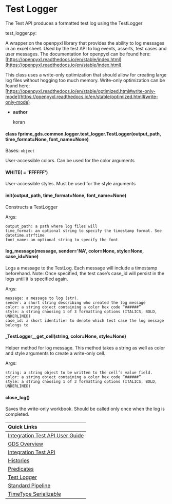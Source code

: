 # Test Logger

The Test API produces a formatted test log using the TestLogger

test_logger.py:

A wrapper on the openpyxl library that provides the ability to log messages in an excel sheet. Used
by the test API to log events, asserts, test cases and user messages. The documentation for openpyxl
can be found here:
[https://openpyxl.readthedocs.io/en/stable/index.html](https://openpyxl.readthedocs.io/en/stable/index.html)

This class uses a write-only optimization that should allow for creating large log files without
hogging too much memory. Write-only optimization can be found here:
[https://openpyxl.readthedocs.io/en/stable/optimized.html#write-only-mode](https://openpyxl.readthedocs.io/en/stable/optimized.html#write-only-mode)


* **author**

    koran



#### class fprime_gds.common.logger.test_logger.TestLogger(output_path, time_format=None, font_name=None)
Bases: `object`

User-accessible colors. Can be used for the color arguments


#### WHITE( = 'FFFFFF')
User-accessible styles. Must be used for the style arguments


#### __init__(output_path, time_format=None, font_name=None)
Constructs a TestLogger

Args:

    output_path: a path where log files will
    time_format: an optional string to specify the timestamp format. See datetime.strftime
    font_name: an optional string to specify the font


#### log_message(message, sender='NA', color=None, style=None, case_id=None)
Logs a message to the TestLog. Each message will include a timestamp beforehand.
Note: Once specified, the test case’s case_id will persist in the logs until it is
specified again.

Args:

    message: a message to log (str).
    sender: a short string describing who created the log message
    color: a string object containing a color hex code “######”
    style: a string choosing 1 of 3 formatting options (ITALICS, BOLD, UNDERLINED)
    case_id: a short identifier to denote which test case the log message belongs to


#### _TestLogger__get_cell(string, color=None, style=None)
Helper method for log message. This method takes a string as well as color and style
arguments to create a write-only cell.

Args:

    string: a string object to be written to the cell’s value field.
    color: a string object containing a color hex code “######”
    style: a string choosing 1 of 3 formatting options (ITALICS, BOLD, UNDERLINED)

#### close_log()
Saves the write-only workbook. Should be called only once when the log is completed.

|Quick Links|
|:----------|
|[Integration Test API User Guide](../user_guide.md)|
|[GDS Overview](../../../../../Gds/README.md)|
|[Integration Test API](integration_test_api.md)|
|[Histories](histories.md)|
|[Predicates](predicates.md)|
|[Test Logger](test_logger.md)|
|[Standard Pipeline](standard_pipeline.md)|
|[TimeType Serializable](time_type.md)|
